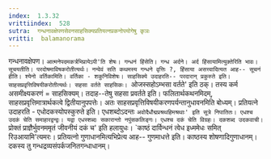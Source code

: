 ```yaml
---
index:  1.3.32
vrittiindex:  528
sutra:  गन्धनावक्षेपणसेवनसाहसिक्यप्रतियत्नप्रकनोपयोगेषु कृञः
vritti:  balamanorama 
---
```


गन्धनावक्षेपण। `आत्मनेपदमकर्त्रभिप्रायेऽपी'ति शेषः। गन्धनं हिंसेति। गन्ध अर्दने। अर्द हिंसायामित्युक्तेरिति भावः। सूचयतीति। परदोषमाविषकरोतीत्यर्थः। नन्वेवं सति कथमस्य गन्धने वृत्तिः ?, हिंसाया असत्त्वादित्यत आह-- सूचनं हीति। श्येनो वर्तिकामिति। वर्तिका - शकुनिविशेषः। साहसिक्ये उदाहरति-- परदारान् प्रकुरुते इति। साहसप्रवृत्तिविषयीकरोतीत्यर्थः। सहसा वर्तते साहसिकः। `ओजस्सहोऽम्भसा वर्तते' इति ठक्। तस्य कर्म असमीक्ष्यकरणं = साहसिक्यम्। तदाह--तेषु सहसा प्रवर्तते इति। फलितार्थकथनमिदम्, साहसप्रवृत्तिमात्रार्थकत्वे द्वितीयानुपपत्तेः। अतः साहसप्रवृत्तिविषयीकरणपर्यन्तानुधावनमिति बोध्यम्। प्रतियत्ने उदाहरति - एधोदकस्योपस्कुरुते इति। एधशब्दोऽदन्तः `अवोदैधौद्मप्रश्रथहिमश्रथाः' इति सूत्रे निपातितः। एधश्च उदकं चेति समाहारद्वन्द्वः। यद्वा एधस्शब्दः सकारान्तो नपुंसकलिङ्गः। एधश्च दकं चेति विग्रहः। दकशब्द उदकवाची। `प्रोक्तं प्राज्ञैर्भुवनममृतं जीवनीयं दकं च' इति हलायुधः। `काष्ठं दार्विन्धनं त्वेध इध्ममेधः समित् रिउआयामि'त्यमरः। प्रतियत्नो गुणाधानमित्यभिप्रेत्य आह-- गुणमाधत्ते इति। काष्ठस्य शोषणादिगुणाधानम्। दकस्य तु गन्धद्रव्यसंपर्कजनितगन्धाधानम्।


